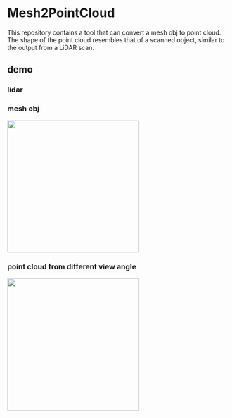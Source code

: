 # Mesh2PointCloud
This repository contains a tool that can convert a mesh obj to point cloud. The shape of the point cloud resembles that of a scanned object, similar to the output from a LiDAR scan.

## demo
### lidar
### mesh obj

  <image src="https://github.com/Jamin-Yang/Mesh2PointCloud/assets/91379790/cd5412ff-faa6-4471-8f1b-da717847a83b" width="300">
    
### point cloud from different view angle

  <image sec="https://github.com/Jamin-Yang/Mesh2PointCloud/assets/91379790/f323553b-633c-445b-b095-5ff06cde6092" width="300">
    
  <image src="https://github.com/Jamin-Yang/Mesh2PointCloud/assets/91379790/69f65ed6-20ce-4804-977f-cfaabb1aa1be" width="300">



